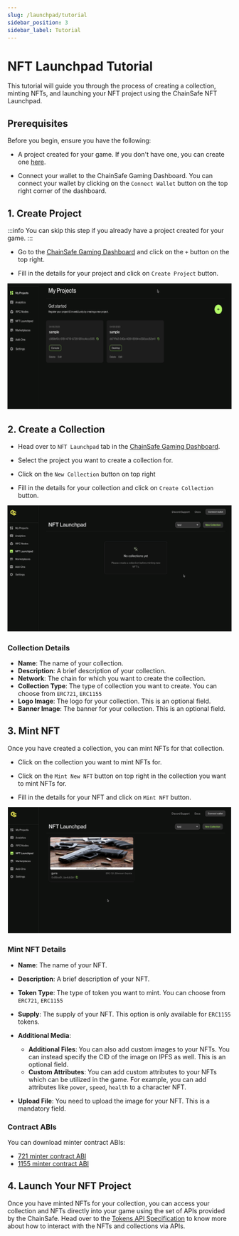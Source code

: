 ```yaml
---
slug: /launchpad/tutorial
sidebar_position: 3
sidebar_label: Tutorial
---
```


# NFT Launchpad Tutorial

This tutorial will guide you through the process of creating a collection, minting NFTs, and launching your NFT project using the ChainSafe NFT Launchpad.

## Prerequisites

Before you begin, ensure you have the following:

- A project created for your game. If you don't have one, you can create one [here](https://dashboard.gaming.chainsafe.io/dashboard).

- Connect your wallet to the ChainSafe Gaming Dashboard. You can connect your wallet by clicking on the `Connect Wallet` button on the top right corner of the dashboard.

## 1. Create Project

:::info
You can skip this step if you already have a project created for your game.
:::

- Go to the [ChainSafe Gaming Dashboard](https://dashboard.gaming.chainsafe.io/dashboard) and click on the `+` button on the top right.

- Fill in the details for your project and click on `Create Project` button.

![](./assets/create_project.gif)

## 2. Create a Collection

- Head over to `NFT Launchpad` tab in the [ChainSafe Gaming Dashboard](https://dashboard.gaming.chainsafe.io/nfts/entry).


- Select the project you want to create a collection for.


- Click on the `New Collection` button on top right


- Fill in the details for your collection and click on `Create Collection` button.

![](./assets/create_collection.gif)


### Collection Details

- **Name**: The name of your collection.
- **Description**: A brief description of your collection.
- **Network**: The chain for which you want to create the collection.
- **Collection Type**: The type of collection you want to create. You can choose from `ERC721`, `ERC1155`
- **Logo Image**: The logo for your collection. This is an optional field.
- **Banner Image**: The banner for your collection. This is an optional field.


## 3. Mint NFT

Once you have created a collection, you can mint NFTs for that collection.

- Click on the collection you want to mint NFTs for.


- Click on the `Mint New NFT` button on top right in the collection you want to mint NFTs for.


- Fill in the details for your NFT and click on `Mint NFT` button.

![](./assets/mint_nft.gif)


### Mint NFT Details

- **Name**: The name of your NFT.
- **Description**: A brief description of your NFT.
- **Token Type**: The type of token you want to mint. You can choose from `ERC721`, `ERC1155`
- **Supply**: The supply of your NFT. This option is only available for `ERC1155` tokens.
- **Additional Media**: 
  - **Additional Files**: You can also add custom images to your NFTs. You can instead specify the CID of the image on IPFS as well. This is an optional field. 
  - **Custom Attributes**: You can add custom attributes to your NFTs which can be utilized in the game. For example, you can add attributes like `power`, `speed`, `health` to a character NFT.
                          
- **Upload File**: You need to upload the image for your NFT. This is a mandatory field.

### Contract ABIs

You can download minter contract ABIs:

- [721 minter contract ABI](./assets/721_minter_contract_abi.json)
- [1155 minter contract ABI](./assets/1155_minter_contract_abi.json)

## 4. Launch Your NFT Project

Once you have minted NFTs for your collection, you can access your collection and NFTs directly into your game using the
set of APIs provided by the ChainSafe. Head over to the [Tokens API Specification](./../token-api/docs/tokenapi.mdx) to know more about how to interact with the NFTs and collections via APIs. 

